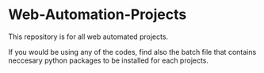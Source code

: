 # Web-Automation-Projects

This repository is for all web automated projects.

If you would be using any of the codes, find also the batch file that contains neccesary python packages to be installed for each projects.
